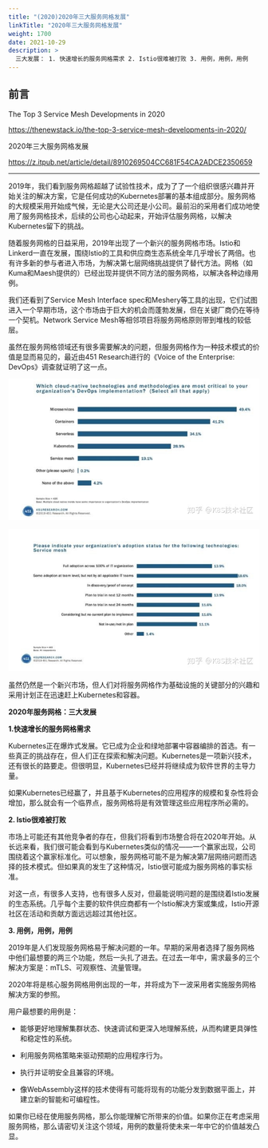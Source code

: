 ```yaml
---
title: "(2020)2020年三大服务网格发展"
linkTitle: "2020年三大服务网格发展"
weight: 1700
date: 2021-10-29
description: >
  三大发展： 1. 快速增长的服务网格需求 2. Istio很难被打败 3. 用例，用例，用例
---
```


 ## 前言

The Top 3 Service Mesh Developments in 2020

https://thenewstack.io/the-top-3-service-mesh-developments-in-2020/

2020年三大服务网格发展

https://z.itpub.net/article/detail/8910269504CC681F54CA2ADCE2350659

-------

2019年，我们看到服务网格超越了试验性技术，成为了了一个组织很感兴趣并开始关注的解决方案，它是任何成功的Kubernetes部署的基本组成部分。服务网格的大规模采用开始成气候，无论是大公司还是小公司。最前沿的采用者们成功地使用了服务网格技术，后续的公司也心动起来，开始评估服务网格，以解决Kubernetes留下的挑战。

随着服务网格的日益采用，2019年出现了一个新兴的服务网格市场。Istio和Linkerd一直在发展，围绕Istio的工具和供应商生态系统全年几乎增长了两倍。也有许多新的参与者进入市场，为解决第七层网络挑战提供了替代方法。网格（如Kuma和Maesh提供的）已经出现并提供不同方法的服务网格，以解决各种边缘用例。

我们还看到了Service Mesh Interface spec和Meshery等工具的出现，它们试图进入一个早期市场，这个市场由于巨大的机会而蓬勃发展，但在关键厂商仍在等待一个契机。Network Service Mesh等相邻项目将服务网格原则带到堆栈的较低层。

虽然在服务网格领域还有很多需要解决的问题，但服务网格作为一种技术模式的价值是显而易见的，最近由451 Research进行的《Voice of the Enterprise: DevOps》调查就证明了这一点。

![F81A853412036CABF0D94AD1D554AF59](images/the-top-3-service-mesh-developments-in-2020/F81A853412036CABF0D94AD1D554AF59.jpg)

![0ACD7ECB8C108A8EA351BCBE280DCCDA](images/the-top-3-service-mesh-developments-in-2020/0ACD7ECB8C108A8EA351BCBE280DCCDA.jpg)



虽然仍然是一个新兴市场，但人们对将服务网格作为基础设施的关键部分的兴趣和采用计划正在迅速赶上Kubernetes和容器。

**2020年服务网格：三大发展**

**1.快速增长的服务网格需求**

Kubernetes正在爆炸式发展。它已成为企业和绿地部署中容器编排的首选。有一些真正的挑战存在，但人们正在探索和解决问题。Kubernetes是一项新兴技术，还有很长的路要走。但很明显，Kubernetes已经并将继续成为软件世界的主导力量。

如果Kubernetes已经赢了，并且基于Kubernetes的应用程序的规模和复杂性将会增加，那么就会有一个临界点，服务网格将是有效管理这些应用程序所必需的。

**2. Istio很难被打败**

市场上可能还有其他竞争者的存在，但我们将看到市场整合将在2020年开始。从长远来看，我们很可能会看到与Kubernetes类似的情况——一个赢家出现，公司围绕着这个赢家标准化。可以想象，服务网格可能不是为解决第7层网络问题而选择的技术模式。但如果真的发生了这种情况，Istio很可能成为服务网格的事实标准。

对这一点，有很多人支持，也有很多人反对，但最能说明问题的是围绕着Istio发展的生态系统。几乎每个主要的软件供应商都有一个Istio解决方案或集成，Istio开源社区在活动和贡献方面远远超过其他社区。

**3. 用例，用例，用例**

2019年是人们发现服务网格易于解决问题的一年。早期的采用者选择了服务网格中他们最想要的两三个功能，然后一头扎了进去。在过去一年中，需求最多的三个解决方案是：mTLS、可观察性、流量管理。

2020年将是核心服务网格用例出现的一年，并将成为下一波采用者实施服务网格解决方案的参照。

用户最想要的用例是：

- 能够更好地理解集群状态、快速调试和更深入地理解系统，从而构建更具弹性和稳定性的系统。

- 利用服务网格策略来驱动预期的应用程序行为。

- 执行并证明安全且兼容的环境。

- 像WebAssembly这样的技术使得有可能将现有的功能分发到数据平面上，并建立新的智能和可编程性。

如果你已经在使用服务网格，那么你能理解它所带来的价值。如果你正在考虑采用服务网格，那么请密切关注这个领域，用例的数量将使未来一年中它的价值越发凸显。

